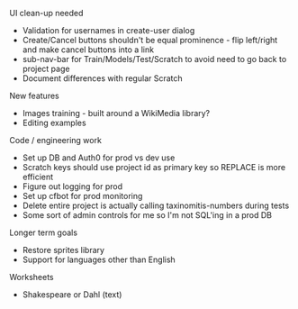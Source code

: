 UI clean-up needed
* Validation for usernames in create-user dialog
* Create/Cancel buttons shouldn't be equal prominence - flip left/right and make cancel buttons into a link
* sub-nav-bar for Train/Models/Test/Scratch to avoid need to go back to project page
* Document differences with regular Scratch

New features
* Images training - built around a WikiMedia library?
* Editing examples

Code / engineering work
* Set up DB and Auth0 for prod vs dev use
* Scratch keys should use project id as primary key so REPLACE is more efficient
* Figure out logging for prod
* Set up cfbot for prod monitoring
* Delete entire project is actually calling taxinomitis-numbers during tests
* Some sort of admin controls for me so I'm not SQL'ing in a prod DB

Longer term goals
* Restore sprites library
* Support for languages other than English

Worksheets
* Shakespeare or Dahl (text)
